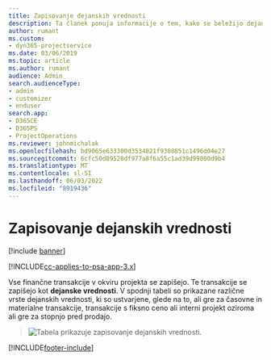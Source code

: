 ```yaml
---
title: Zapisovanje dejanskih vrednosti
description: Ta članek ponuja informacije o tem, kako se beležijo dejanski podatki.
author: rumant
ms.custom:
- dyn365-projectservice
ms.date: 03/06/2019
ms.topic: article
ms.author: rumant
audience: Admin
search.audienceType:
- admin
- customizer
- enduser
search.app:
- D365CE
- D365PS
- ProjectOperations
ms.reviewer: johnmichalak
ms.openlocfilehash: bd9065e633300d3534821f9308851c1496d04e27
ms.sourcegitcommit: 6cfc50d89528df977a8f6a55c1ad39d99800d9b4
ms.translationtype: MT
ms.contentlocale: sl-SI
ms.lasthandoff: 06/03/2022
ms.locfileid: "8919436"
---
```

# <a name="recording-actuals"></a>Zapisovanje dejanskih vrednosti 

[!include [banner](../includes/psa-now-project-operations.md)]

[!INCLUDE[cc-applies-to-psa-app-3.x](../includes/cc-applies-to-psa-app-3x.md)]

Vse finančne transakcije v okviru projekta se zapišejo. Te transakcije se zapišejo kot **dejanske vrednosti**. V spodnji tabeli so prikazane različne vrste dejanskih vrednosti, ki so ustvarjene, glede na to, ali gre za časovne in materialne transakcije, transakcije s fiksno ceno ali interni projekt oziroma ali gre za stopnjo pred prodajo.

> ![Tabela prikazuje zapisovanje dejanskih vrednosti.](media/advanced-table2.png)


[!INCLUDE[footer-include](../includes/footer-banner.md)]
